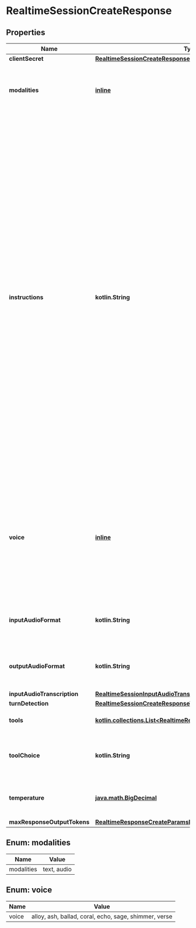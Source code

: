 
# RealtimeSessionCreateResponse

## Properties
| Name | Type | Description | Notes |
| ------------ | ------------- | ------------- | ------------- |
| **clientSecret** | [**RealtimeSessionCreateResponseClientSecret**](RealtimeSessionCreateResponseClientSecret.md) |  |  [optional] |
| **modalities** | [**inline**](#kotlin.collections.List&lt;Modalities&gt;) | The set of modalities the model can respond with. To disable audio, set this to [\&quot;text\&quot;].  |  [optional] |
| **instructions** | **kotlin.String** | The default system instructions (i.e. system message) prepended to model  calls. This field allows the client to guide the model on desired  responses. The model can be instructed on response content and format,  (e.g. \&quot;be extremely succinct\&quot;, \&quot;act friendly\&quot;, \&quot;here are examples of good  responses\&quot;) and on audio behavior (e.g. \&quot;talk quickly\&quot;, \&quot;inject emotion  into your voice\&quot;, \&quot;laugh frequently\&quot;). The instructions are not guaranteed  to be followed by the model, but they provide guidance to the model on the  desired behavior.  Note that the server sets default instructions which will be used if this  field is not set and are visible in the &#x60;session.created&#x60; event at the  start of the session.  |  [optional] |
| **voice** | [**inline**](#Voice) | The voice the model uses to respond. Voice cannot be changed during the  session once the model has responded with audio at least once. Current  voice options are &#x60;alloy&#x60;, &#x60;ash&#x60;, &#x60;ballad&#x60;, &#x60;coral&#x60;, &#x60;echo&#x60; &#x60;sage&#x60;,  &#x60;shimmer&#x60; and &#x60;verse&#x60;.  |  [optional] |
| **inputAudioFormat** | **kotlin.String** | The format of input audio. Options are &#x60;pcm16&#x60;, &#x60;g711_ulaw&#x60;, or &#x60;g711_alaw&#x60;.  |  [optional] |
| **outputAudioFormat** | **kotlin.String** | The format of output audio. Options are &#x60;pcm16&#x60;, &#x60;g711_ulaw&#x60;, or &#x60;g711_alaw&#x60;.  |  [optional] |
| **inputAudioTranscription** | [**RealtimeSessionInputAudioTranscription**](RealtimeSessionInputAudioTranscription.md) |  |  [optional] |
| **turnDetection** | [**RealtimeSessionCreateResponseTurnDetection**](RealtimeSessionCreateResponseTurnDetection.md) |  |  [optional] |
| **tools** | [**kotlin.collections.List&lt;RealtimeResponseCreateParamsToolsInner&gt;**](RealtimeResponseCreateParamsToolsInner.md) | Tools (functions) available to the model. |  [optional] |
| **toolChoice** | **kotlin.String** | How the model chooses tools. Options are &#x60;auto&#x60;, &#x60;none&#x60;, &#x60;required&#x60;, or  specify a function.  |  [optional] |
| **temperature** | [**java.math.BigDecimal**](java.math.BigDecimal.md) | Sampling temperature for the model, limited to [0.6, 1.2]. Defaults to 0.8.  |  [optional] |
| **maxResponseOutputTokens** | [**RealtimeResponseCreateParamsMaxResponseOutputTokens**](RealtimeResponseCreateParamsMaxResponseOutputTokens.md) |  |  [optional] |


<a id="kotlin.collections.List<Modalities>"></a>
## Enum: modalities
| Name | Value |
| ---- | ----- |
| modalities | text, audio |


<a id="Voice"></a>
## Enum: voice
| Name | Value |
| ---- | ----- |
| voice | alloy, ash, ballad, coral, echo, sage, shimmer, verse |



